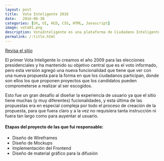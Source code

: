 ```yaml
---
layout: post
title:  Vota Inteligente 2016
date:   2016-06-30
categories: [UX, UI, HCD, CSS, HTML, Javascript]
image: vota01.png
description: VotaInteligente es una plataforma de Ciudadano Inteligente cuyo objetivo es la participación activa e informada de los ciudadanos en las elecciones.
permalink: /:title.html
---
```

<a href="http://votainteligente.cl/" target="_blank"><i class="fa fa-external-link-square" aria-hidden="true"></i> Revisa el sitio</a>

El primer Vota Inteligente lo creamos el año 2009 para las elecciones presidenciales y ha mantenido su objetivo central que es el voto informado, pero esta versión agregó una nueva funcionalidad que tiene que ver con una nueva propuesta para la forma en que los ciudadanos participan, donde son ellos los que proponen proyectos que los candidatos pueden comprometerse a realizar al ser escogidos.

Esto fue un gran desafío al diseñar la experiencia de usuario ya que el sitio tiene muchas (y muy diferentes) fucionalidades, y esta última de las propuestas era en especial compleja por todo el proceso de creación de la propuesta, para que fuera claro y a la vez no requisiera tanta instrucción ni fuera tan largo como para auyentar al usuario.

<h4>Etapas del proyecto de las que fui responsable:</h4>
<ul>
  <li>Diseño de Wireframes</li>
  <li>Diseño de Mockups</li>
  <li>Implementación del Frontend</li>
  <li>Diseño de material gráfico para la difusión</li>
</ul>

